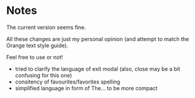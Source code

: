 # Notes

The current version seems fine.

All these changes are just my personal opinion (and attempt to match the Orange text style guide).

Feel free to use or not!

- tried to clarify the language of exit modal (also, close may be a bit confusing for this one)
- consitency of favourites/favorites spelling
- simplified language in form of The... to be more compact
